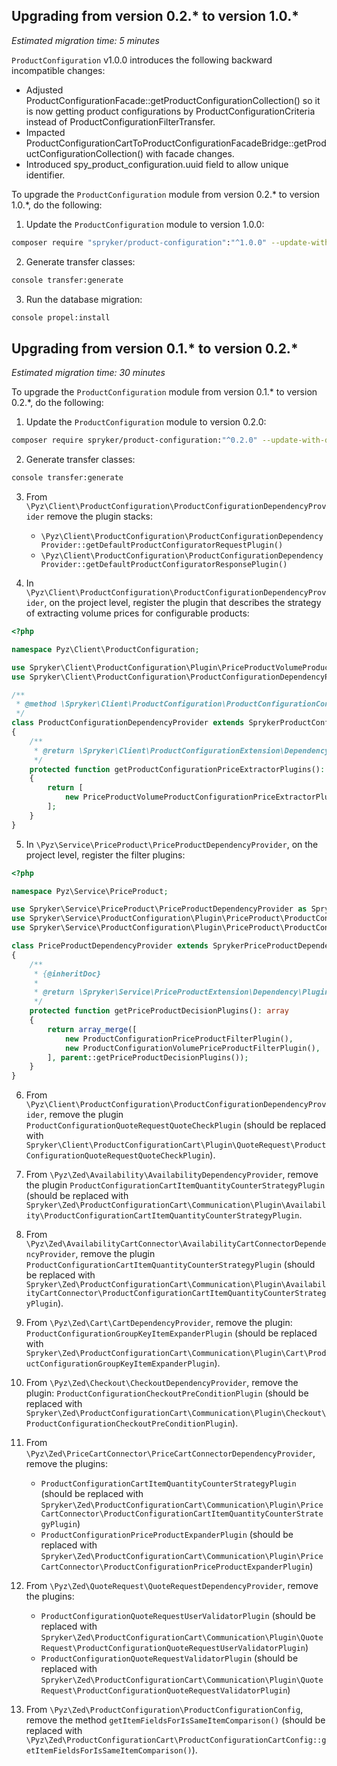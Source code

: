 ## Upgrading from version 0.2.* to version 1.0.*

*Estimated migration time: 5 minutes*

`ProductConfiguration` v1.0.0 introduces the following backward incompatible changes:

* Adjusted ProductConfigurationFacade::getProductConfigurationCollection() so it is now getting product configurations by ProductConfigurationCriteria instead of ProductConfigurationFilterTransfer.
* Impacted ProductConfigurationCartToProductConfigurationFacadeBridge::getProductConfigurationCollection() with facade changes.
* Introduced spy_product_configuration.uuid field to allow unique identifier.

To upgrade the `ProductConfiguration` module from version 0.2.* to version 1.0.*, do the following:

1. Update the `ProductConfiguration` module to version 1.0.0:

```bash
composer require "spryker/product-configuration":"^1.0.0" --update-with-dependencies
```

2. Generate transfer classes:

```bash
console transfer:generate
```

3. Run the database migration:

```bash
console propel:install
```

## Upgrading from version 0.1.* to version 0.2.*

*Estimated migration time: 30 minutes*

To upgrade the `ProductConfiguration` module from version 0.1.* to version 0.2.*, do the following:

1. Update the `ProductConfiguration` module to version 0.2.0:

```bash
composer require spryker/product-configuration:"^0.2.0" --update-with-dependencies
```

2. Generate transfer classes:

```bash
console transfer:generate
```

3. From `\Pyz\Client\ProductConfiguration\ProductConfigurationDependencyProvider` remove the plugin stacks:
   - `\Pyz\Client\ProductConfiguration\ProductConfigurationDependencyProvider::getDefaultProductConfiguratorRequestPlugin()`
   - `\Pyz\Client\ProductConfiguration\ProductConfigurationDependencyProvider::getDefaultProductConfiguratorResponsePlugin()`

4. In `\Pyz\Client\ProductConfiguration\ProductConfigurationDependencyProvider`, on the project level, register the plugin that describes the strategy of extracting volume prices for configurable products:

```php
<?php

namespace Pyz\Client\ProductConfiguration;

use Spryker\Client\ProductConfiguration\Plugin\PriceProductVolumeProductConfigurationPriceExtractorPlugin;
use Spryker\Client\ProductConfiguration\ProductConfigurationDependencyProvider as SprykerProductConfigurationDependencyProvider;

/**
 * @method \Spryker\Client\ProductConfiguration\ProductConfigurationConfig getConfig()
 */
class ProductConfigurationDependencyProvider extends SprykerProductConfigurationDependencyProvider
{
    /**
     * @return \Spryker\Client\ProductConfigurationExtension\Dependency\Plugin\ProductConfigurationPriceExtractorPluginInterface[]
     */
    protected function getProductConfigurationPriceExtractorPlugins(): array
    {
        return [
            new PriceProductVolumeProductConfigurationPriceExtractorPlugin(),
        ];
    }
}
```

5. In `\Pyz\Service\PriceProduct\PriceProductDependencyProvider`, on the project level, register the filter plugins:

```php
<?php

namespace Pyz\Service\PriceProduct;

use Spryker\Service\PriceProduct\PriceProductDependencyProvider as SprykerPriceProductDependencyProvider;
use Spryker\Service\ProductConfiguration\Plugin\PriceProduct\ProductConfigurationPriceProductFilterPlugin;
use Spryker\Service\ProductConfiguration\Plugin\PriceProduct\ProductConfigurationVolumePriceProductFilterPlugin;

class PriceProductDependencyProvider extends SprykerPriceProductDependencyProvider
{
    /**
     * {@inheritDoc}
     *
     * @return \Spryker\Service\PriceProductExtension\Dependency\Plugin\PriceProductFilterPluginInterface[]
     */
    protected function getPriceProductDecisionPlugins(): array
    {
        return array_merge([
            new ProductConfigurationPriceProductFilterPlugin(),
            new ProductConfigurationVolumePriceProductFilterPlugin(),
        ], parent::getPriceProductDecisionPlugins());
    }
}
```

6. From `\Pyz\Client\ProductConfiguration\ProductConfigurationDependencyProvider`, remove the plugin `ProductConfigurationQuoteRequestQuoteCheckPlugin` (should be replaced with `Spryker\Client\ProductConfigurationCart\Plugin\QuoteRequest\ProductConfigurationQuoteRequestQuoteCheckPlugin`).

7. From `\Pyz\Zed\Availability\AvailabilityDependencyProvider`, remove the plugin `ProductConfigurationCartItemQuantityCounterStrategyPlugin` (should be replaced with `Spryker\Zed\ProductConfigurationCart\Communication\Plugin\Availability\ProductConfigurationCartItemQuantityCounterStrategyPlugin`.

8. From `\Pyz\Zed\AvailabilityCartConnector\AvailabilityCartConnectorDependencyProvider`, remove the plugin `ProductConfigurationCartItemQuantityCounterStrategyPlugin` (should be replaced with `Spryker\Zed\ProductConfigurationCart\Communication\Plugin\AvailabilityCartConnector\ProductConfigurationCartItemQuantityCounterStrategyPlugin`).

9. From `\Pyz\Zed\Cart\CartDependencyProvider`, remove the plugin: `ProductConfigurationGroupKeyItemExpanderPlugin` (should be replaced with `Spryker\Zed\ProductConfigurationCart\Communication\Plugin\Cart\ProductConfigurationGroupKeyItemExpanderPlugin`).

10. From `\Pyz\Zed\Checkout\CheckoutDependencyProvider`, remove the plugin: `ProductConfigurationCheckoutPreConditionPlugin` (should be replaced with `Spryker\Zed\ProductConfigurationCart\Communication\Plugin\Checkout\ProductConfigurationCheckoutPreConditionPlugin`).

11. From `\Pyz\Zed\PriceCartConnector\PriceCartConnectorDependencyProvider`, remove the plugins:

    - `ProductConfigurationCartItemQuantityCounterStrategyPlugin` (should be replaced with `Spryker\Zed\ProductConfigurationCart\Communication\Plugin\PriceCartConnector\ProductConfigurationCartItemQuantityCounterStrategyPlugin`)
    - `ProductConfigurationPriceProductExpanderPlugin` (should be replaced with `Spryker\Zed\ProductConfigurationCart\Communication\Plugin\PriceCartConnector\ProductConfigurationPriceProductExpanderPlugin`)

12. From `\Pyz\Zed\QuoteRequest\QuoteRequestDependencyProvider`, remove the plugins:

    - `ProductConfigurationQuoteRequestUserValidatorPlugin` (should be replaced with `Spryker\Zed\ProductConfigurationCart\Communication\Plugin\QuoteRequest\ProductConfigurationQuoteRequestUserValidatorPlugin`)
    - `ProductConfigurationQuoteRequestValidatorPlugin` (should be replaced with `Spryker\Zed\ProductConfigurationCart\Communication\Plugin\QuoteRequest\ProductConfigurationQuoteRequestValidatorPlugin`)

13. From `\Pyz\Zed\ProductConfiguration\ProductConfigurationConfig`, remove the method `getItemFieldsForIsSameItemComparison()` (should be replaced with `\Pyz\Zed\ProductConfigurationCart\ProductConfigurationCartConfig::getItemFieldsForIsSameItemComparison()`).
